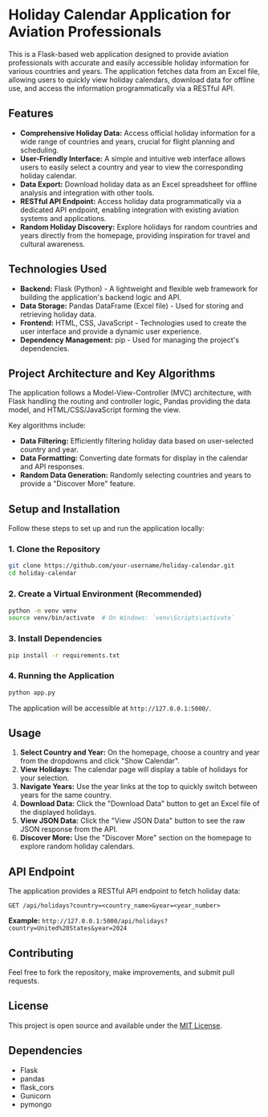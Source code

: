 # Holiday Calendar Application for Aviation Professionals

This is a Flask-based web application designed to provide aviation professionals with accurate and easily accessible holiday information for various countries and years. The application fetches data from an Excel file, allowing users to quickly view holiday calendars, download data for offline use, and access the information programmatically via a RESTful API.

## Features

*   **Comprehensive Holiday Data:** Access official holiday information for a wide range of countries and years, crucial for flight planning and scheduling.
*   **User-Friendly Interface:** A simple and intuitive web interface allows users to easily select a country and year to view the corresponding holiday calendar.
*   **Data Export:** Download holiday data as an Excel spreadsheet for offline analysis and integration with other tools.
*   **RESTful API Endpoint:** Access holiday data programmatically via a dedicated API endpoint, enabling integration with existing aviation systems and applications.
*   **Random Holiday Discovery:** Explore holidays for random countries and years directly from the homepage, providing inspiration for travel and cultural awareness.

## Technologies Used

*   **Backend:** Flask (Python) - A lightweight and flexible web framework for building the application's backend logic and API.
*   **Data Storage:** Pandas DataFrame (Excel file) - Used for storing and retrieving holiday data.
*   **Frontend:** HTML, CSS, JavaScript - Technologies used to create the user interface and provide a dynamic user experience.
*   **Dependency Management:** pip - Used for managing the project's dependencies.

## Project Architecture and Key Algorithms

The application follows a Model-View-Controller (MVC) architecture, with Flask handling the routing and controller logic, Pandas providing the data model, and HTML/CSS/JavaScript forming the view.

Key algorithms include:

*   **Data Filtering:** Efficiently filtering holiday data based on user-selected country and year.
*   **Data Formatting:** Converting date formats for display in the calendar and API responses.
*   **Random Data Generation:** Randomly selecting countries and years to provide a "Discover More" feature.

## Setup and Installation

Follow these steps to set up and run the application locally:

### 1. Clone the Repository

```bash
git clone https://github.com/your-username/holiday-calendar.git
cd holiday-calendar
```

### 2. Create a Virtual Environment (Recommended)

```bash
python -m venv venv
source venv/bin/activate  # On Windows: `venv\Scripts\activate`
```

### 3. Install Dependencies

```bash
pip install -r requirements.txt
```

### 4. Running the Application

```bash
python app.py
```

The application will be accessible at `http://127.0.0.1:5000/`.

## Usage

1.  **Select Country and Year:** On the homepage, choose a country and year from the dropdowns and click "Show Calendar".
2.  **View Holidays:** The calendar page will display a table of holidays for your selection.
3.  **Navigate Years:** Use the year links at the top to quickly switch between years for the same country.
4.  **Download Data:** Click the "Download Data" button to get an Excel file of the displayed holidays.
5.  **View JSON Data:** Click the "View JSON Data" button to see the raw JSON response from the API.
6.  **Discover More:** Use the "Discover More" section on the homepage to explore random holiday calendars.

## API Endpoint

The application provides a RESTful API endpoint to fetch holiday data:

`GET /api/holidays?country=<country_name>&year=<year_number>`

**Example:**
`http://127.0.0.1:5000/api/holidays?country=United%20States&year=2024`

## Contributing

Feel free to fork the repository, make improvements, and submit pull requests.

## License

This project is open source and available under the [MIT License](LICENSE).

## Dependencies

*   Flask
*   pandas
*   flask_cors
*   Gunicorn
*   pymongo
